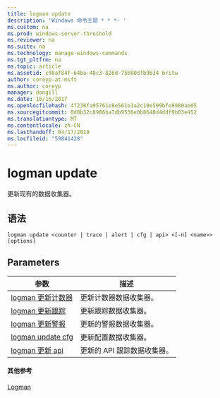 ```yaml
---
title: logman update
description: 'Windows 命令主题 * * *- '
ms.custom: na
ms.prod: windows-server-threshold
ms.reviewer: na
ms.suite: na
ms.technology: manage-windows-commands
ms.tgt_pltfrm: na
ms.topic: article
ms.assetid: c98af84f-64ba-40c3-826d-75b80dfb9b34 britw
author: coreyp-at-msft
ms.author: coreyp
manager: dongill
ms.date: 10/16/2017
ms.openlocfilehash: 4f238fa95761e8e561e3a2c10e599bfe8980ae05
ms.sourcegitcommit: 0d0b32c8986ba7db9536e0b8648d4ddf9b03e452
ms.translationtype: MT
ms.contentlocale: zh-CN
ms.lasthandoff: 04/17/2019
ms.locfileid: "59841428"
---
```

# <a name="logman-update"></a>logman update



更新现有的数据收集器。

## <a name="syntax"></a>语法

```
logman update <counter | trace | alert | cfg | api> <[-n] <name>> [options]
```

## <a name="parameters"></a>Parameters

|参数|描述|
|---------|-----------|
|[logman 更新计数器](logman-update-counter.md)|更新计数器数据收集器。|
|[logman 更新跟踪](logman-update-trace.md)|更新跟踪数据收集器。|
|[logman 更新警报](logman-update-alert.md)|更新的警报数据收集器。|
|[logman update cfg](logman-update-cfg.md)|更新配置数据收集器。|
|[logman 更新 api](logman-update-api.md)|更新的 API 跟踪数据收集器。|

#### <a name="additional-references"></a>其他参考

[Logman](logman.md)